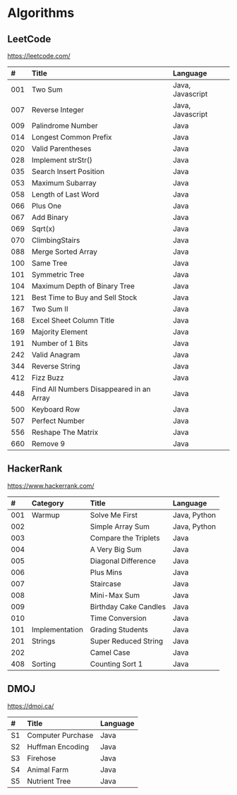 # Algorithms

## LeetCode
https://leetcode.com/

| #   | Title                                  　　　  | Language         |
| :-- | :-------------------------------------------- | :--------------- |
| 001 | Two Sum                                       | Java, Javascript |
| 007 | Reverse Integer                               | Java, Javascript |
| 009 | Palindrome Number                             | Java             |
| 014 | Longest Common Prefix                         | Java             |
| 020 | Valid Parentheses                             | Java             |
| 028 | Implement strStr()                            | Java             |
| 035 | Search Insert Position                        | Java             |
| 053 | Maximum Subarray                              | Java             |
| 058 | Length of Last Word                           | Java             |
| 066 | Plus One                                      | Java             |
| 067 | Add Binary                                    | Java             |
| 069 | Sqrt(x)                                       | Java             |
| 070 | ClimbingStairs                                | Java             |
| 088 | Merge Sorted Array                            | Java             |
| 100 | Same Tree                                     | Java             |
| 101 | Symmetric Tree                                | Java             |
| 104 | Maximum Depth of Binary Tree                  | Java             |
| 121 | Best Time to Buy and Sell Stock               | Java             |
| 167 | Two Sum II                                    | Java             |
| 168 | Excel Sheet Column Title                      | Java             |
| 169 | Majority Element                              | Java             |
| 191 | Number of 1 Bits                              | Java             |
| 242 | Valid Anagram                                 | Java             |
| 344 | Reverse String                                | Java             |
| 412 | Fizz Buzz                                     | Java             |
| 448 | Find All Numbers Disappeared in an Array      | Java             |
| 500 | Keyboard Row                                  | Java             |
| 507 | Perfect Number                                | Java             |
| 556 | Reshape The Matrix                            | Java             |
| 660 | Remove 9                                      | Java             |


## HackerRank
https://www.hackerrank.com/

| #   | Category       | Title                              | Language     |
| :-- | :------------- |:---------------------------------- | :----------- |
| 001 | Warmup         | Solve Me First                     | Java, Python |
| 002 |                | Simple Array Sum                   | Java, Python |
| 003 |                | Compare the Triplets               | Java         |
| 004 |                | A Very Big Sum                     | Java         |
| 005 |                | Diagonal Difference                | Java         |
| 006 |                | Plus Mins                          | Java         |
| 007 |                | Staircase                          | Java         |
| 008 |                | Mini-Max Sum                       | Java         |
| 009 |                | Birthday Cake Candles              | Java         |
| 010 |                | Time Conversion                    | Java         |
| 101 | Implementation | Grading Students                   | Java         |
| 201 | Strings        | Super Reduced String               | Java         |
| 202 |                | Camel Case                         | Java         |
| 408 | Sorting        | Counting Sort 1                    | Java         |


## DMOJ
https://dmoj.ca/

| #   | Title                                  　　　  | Language |
| :-- | :-------------------------------------------- | :------- |
| S1  | Computer Purchase                             | Java     |
| S2  | Huffman Encoding                              | Java     |
| S3  | Firehose                                      | Java     |
| S4  | Animal Farm                                   | Java     |
| S5  | Nutrient Tree                                 | Java     |
